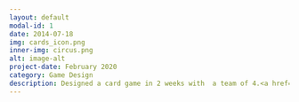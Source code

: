 ```yaml
---
layout: default
modal-id: 1
date: 2014-07-18
img: cards_icon.png
inner-img: circus.png
alt: image-alt
project-date: February 2020
category: Game Design
description: Designed a card game in 2 weeks with  a team of 4.<a href="https://github.com/scara2016/TheSabotoadV1" target="_blank">Here</a>
---
```

